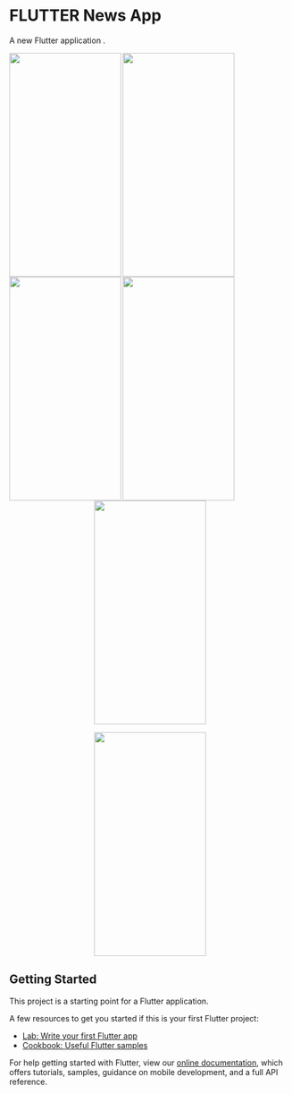 # FLUTTER News App


A new Flutter application . 
<p >
 <img align="left" width="200" height="400" src="https://cdn.pbrd.co/images/HWtrEeO.png">
 </p>
 <p >
 <img align="left" width="200" height="400" src="https://cdn.pbrd.co/images/HWttFp2.png">
 </p>
 <p  >
 <img align="left" width="200" height="400" src="https://cdn.pbrd.co/images/HWtvMnb.png">
  </p>
 <p  >
 <img align="left" width="200" height="400" src="https://cdn.pbrd.co/images/HWtwsPf.png">
  </p>
 <p align="center">
 <img   width="200" height="400" src="https://cdn.pbrd.co/images/HWtwEqH.png">
  </p>
 <p align="center">
 <img   width="200" height="400" src="https://cdn.pbrd.co/images/HWtwPTb.png">

 </p>

 
  


 
 



 
## Getting Started

This project is a starting point for a Flutter application.

A few resources to get you started if this is your first Flutter project:

- [Lab: Write your first Flutter app](https://flutter.io/docs/get-started/codelab)
- [Cookbook: Useful Flutter samples](https://flutter.io/docs/cookbook)

For help getting started with Flutter, view our 
[online documentation](https://flutter.io/docs), which offers tutorials, 
samples, guidance on mobile development, and a full API reference.
